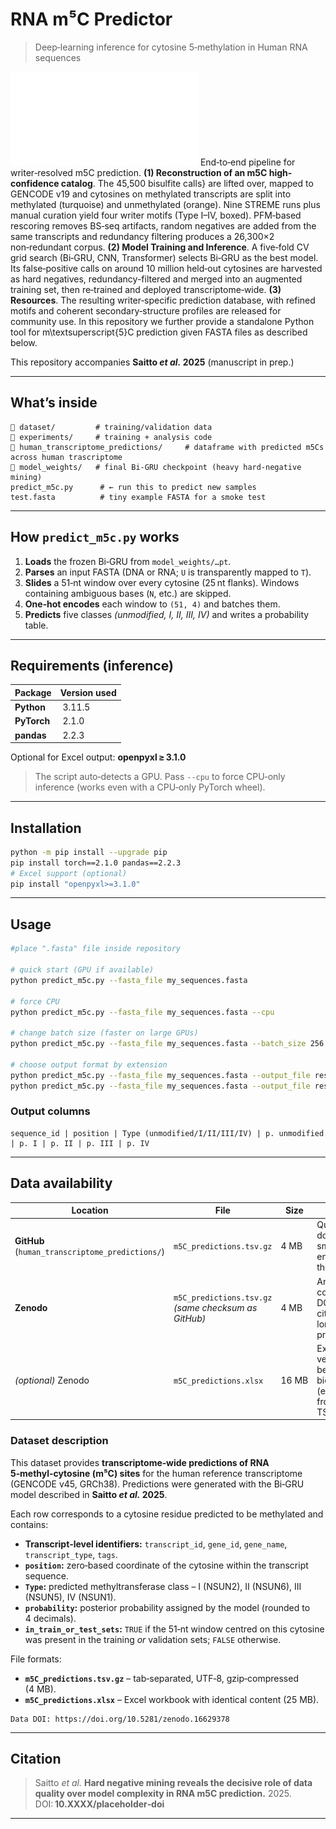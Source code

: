 # RNA m⁵C Predictor

> Deep‑learning inference for cytosine 5‑methylation in Human RNA sequences

![Pipeline overview](overview.pdf)
End‑to‑end pipeline for writer‑resolved m5C prediction.
**(1) Reconstruction of an m5C high-confidence catalog**. The 45\,500 bisulfite calls} are lifted over, mapped to GENCODE v19 and cytosines on methylated transcripts are split into methylated (turquoise) and unmethylated (orange). Nine STREME runs plus manual curation yield four writer motifs (Type I–IV, boxed). PFM‑based rescoring removes BS‑seq artifacts, random negatives are added from the same transcripts and redundancy filtering produces a 26\,300×2 non‑redundant corpus. **(2) Model Training and Inference**. A five‑fold CV grid search (Bi‑GRU, CNN, Transformer) selects Bi‑GRU as the best model. Its false‑positive calls on around 10 million held‑out cytosines are harvested as hard negatives, redundancy-filtered and merged into an augmented training set, then re‑trained and deployed transcriptome‑wide. **(3) Resources**. The resulting writer‑specific prediction database, with refined motifs and coherent secondary‑structure profiles are released for community use. In this repository we further provide a standalone Python tool for m\textsuperscript{5}C prediction given FASTA files as described below.

This repository accompanies **Saitto *********************************et al.********************************* 2025** (manuscript in prep.)  &#x20;

---

## What’s inside

```
📂 dataset/         # training/validation data
📂 experiments/     # training + analysis code
📂 human_transcriptome_predictions/     # dataframe with predicted m5Cs across human trascriptome
📂 model_weights/   # final Bi‑GRU checkpoint (heavy hard‑negative mining)
predict_m5c.py      # ← run this to predict new samples
test.fasta          # tiny example FASTA for a smoke test
```

---

## How `predict_m5c.py` works

1. **Loads** the frozen Bi‑GRU from `model_weights/…pt`.
2. **Parses** an input FASTA (DNA or RNA; `U` is transparently mapped to `T`).
3. **Slides** a 51‑nt window over every cytosine (25 nt flanks).  Windows
   containing ambiguous bases (`N`, etc.) are skipped.
4. **One‑hot encodes** each window to `(51, 4)` and batches them.
5. **Predicts** five classes *(unmodified, I, II, III, IV)* and writes a
   probability table.

---

## Requirements (inference)

| Package     | Version used |
| ----------- | ------------ |
| **Python**  |  3.11.5      |
| **PyTorch** |  2.1.0       |
| **pandas**  |  2.2.3       |

Optional for Excel output: **openpyxl ≥ 3.1.0**

> The script auto‑detects a GPU. Pass `--cpu` to force CPU‑only inference
> (works even with a CPU‑only PyTorch wheel).

---

## Installation

```bash
python -m pip install --upgrade pip
pip install torch==2.1.0 pandas==2.2.3
# Excel support (optional)
pip install "openpyxl>=3.1.0"
```

---

## Usage

```bash
#place ".fasta" file inside repository

# quick start (GPU if available)
python predict_m5c.py --fasta_file my_sequences.fasta

# force CPU
python predict_m5c.py --fasta_file my_sequences.fasta --cpu

# change batch size (faster on large GPUs)
python predict_m5c.py --fasta_file my_sequences.fasta --batch_size 256

# choose output format by extension
python predict_m5c.py --fasta_file my_sequences.fasta --output_file results.tsv   # TSV
python predict_m5c.py --fasta_file my_sequences.fasta --output_file results.xlsx  # Excel (needs openpyxl)
```

### Output columns

```
sequence_id | position | Type (unmodified/I/II/III/IV) | p. unmodified | p. I | p. II | p. III | p. IV
```

---

## Data availability

| Location                         | File                                                      | Size  | Purpose                                                      |
| -------------------------------- | --------------------------------------------------------- | ----- | ------------------------------------------------------------ |
| **GitHub** (`human_transcriptome_predictions/`) | `m5C_predictions.tsv.gz`                                  | 4 MB  | Quick download; small enough for the repo.                   |
| **Zenodo**                       | `m5C_predictions.tsv.gz` <br> *(same checksum as GitHub)* | 4 MB  | Archival copy with DOI for citation; long‑term preservation. |
| *(optional)* Zenodo              | `m5C_predictions.xlsx`                                    | 16 MB | Excel version for bench biologists (exported from the TSV).  |

### Dataset description

This dataset provides **transcriptome‑wide predictions of RNA 5‑methyl‑cytosine (m⁵C) sites** for the human reference transcriptome (GENCODE v45, GRCh38). Predictions were generated with the Bi‑GRU model described in **Saitto *et al.* 2025**.

Each row corresponds to a cytosine residue predicted to be methylated and contains:

* **Transcript‑level identifiers:** `transcript_id`, `gene_id`, `gene_name`, `transcript_type`, `tags`.
* **`position`:** zero‑based coordinate of the cytosine within the transcript sequence.
* **`Type`:** predicted methyltransferase class – I (NSUN2), II (NSUN6), III (NSUN5), IV (NSUN1).
* **`probability`:** posterior probability assigned by the model (rounded to 4 decimals).
* **`in_train_or_test_sets`:** `TRUE` if the 51‑nt window centred on this cytosine was present in the training *or* validation sets; `FALSE` otherwise.

File formats:

* **`m5C_predictions.tsv.gz`** – tab‑separated, UTF‑8, gzip‑compressed (4 MB).
* **`m5C_predictions.xlsx`** – Excel workbook with identical content (25 MB).



```text
Data DOI: https://doi.org/10.5281/zenodo.16629378
```

---

## Citation

> Saitto *et al.* **Hard negative mining reveals the decisive role of data quality over model complexity in RNA m5C prediction.** 2025. DOI: **10.XXXX/placeholder‑doi**


---
